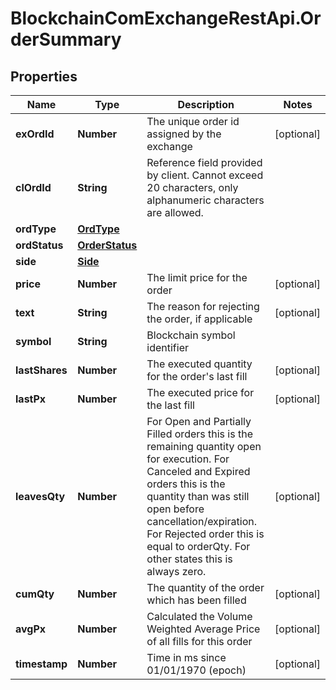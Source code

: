 # BlockchainComExchangeRestApi.OrderSummary

## Properties

Name | Type | Description | Notes
------------ | ------------- | ------------- | -------------
**exOrdId** | **Number** | The unique order id assigned by the exchange | [optional] 
**clOrdId** | **String** | Reference field provided by client. Cannot exceed 20 characters, only alphanumeric characters are allowed. | 
**ordType** | [**OrdType**](OrdType.md) |  | 
**ordStatus** | [**OrderStatus**](OrderStatus.md) |  | 
**side** | [**Side**](Side.md) |  | 
**price** | **Number** | The limit price for the order | [optional] 
**text** | **String** | The reason for rejecting the order, if applicable | [optional] 
**symbol** | **String** | Blockchain symbol identifier | 
**lastShares** | **Number** | The executed quantity for the order&#39;s last fill | [optional] 
**lastPx** | **Number** | The executed price for the last fill | [optional] 
**leavesQty** | **Number** | For Open and Partially Filled orders this is the remaining quantity open for execution. For Canceled and Expired orders this is the quantity than was still open before cancellation/expiration. For Rejected order this is equal to orderQty. For other states this is always zero. | [optional] 
**cumQty** | **Number** | The quantity of the order which has been filled | [optional] 
**avgPx** | **Number** | Calculated the Volume Weighted Average Price of all fills for this order | [optional] 
**timestamp** | **Number** | Time in ms since 01/01/1970 (epoch) | [optional] 


